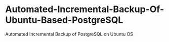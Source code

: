# Automated-Incremental-Backup-Of-Ubuntu-Based-PostgreSQL
Automated Incremental Backup of PostgreSQL on Ubuntu OS
